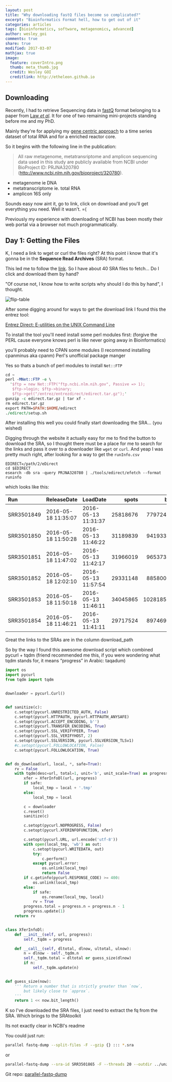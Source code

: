 ```yaml
---
layout: post
title: "Why downloading fastQ files become so complicated?"
excerpt: "Bioinformatics Format hell, how to get out of it"
categories: articles
tags: [bioinformatics, software, metagenomics, advanced]
author: wesley_goi
comments: true
share: true
modified: 2017-03-07
mathjax: true
image:
  feature: coverIntro.png
  thumb: meta_thumb.jpg
  credit: Wesley GOI
  creditlink: http://etheleon.github.io
---
```


## Downloading

Recently, I had to retrieve Sequencing data in [fastQ](https://en.wikipedia.org/wiki/FASTQ_format) format belonging to a paper from [Law _et al_](https://www.nature.com/articles/srep25719). It for one of two remaining mini-projects standing before me and my PhD.

Mainly they're for applying my [gene centric approach]() to a time series dataset of total RNA and for a enriched reactor core.

So it begins with the following line in the publication:

> All raw metagenome, metatransriptome and amplicon sequencing data used in this study are publicly available from NCBI under BioProject ID: PRJNA320780 (http://www.ncbi.nlm.nih.gov/bioproject/320780).

* metagenome ie DNA
* metatranscriptome ie. total RNA
* amplicon 16S only

Sounds easy now aint it, go to link, click on download and you'll get everything you need. Well it wasn't. =(

Previously my experience with downloading of NCBI has been mostly their web portal via a browser not much programmatically.

## Day 1: Getting the Files

K, I need a link to wget or curl the files right? At this point i know that it's gonna be in the __Sequence Read Archives__ (SRA) format.

This led me to follow the [link](https://www.ncbi.nlm.nih.gov/bioproject/320780). So I have about 40 SRA files to fetch... Do I click and download them by hand?

"Of course not, I know how to write scripts why should I do this by hand", I thought.

![flip-table](http://i0.kym-cdn.com/entries/icons/facebook/000/006/725/desk_flip.jpg)

After some digging around for ways to get the download link I found this the entrez tool:

[Entrez Direct: E-utilities on the UNIX Command Line](Edirec://www.ncbi.nlm.nih.gov/books/NBK179288/)

To install the tool you'll need install some perl modules first: (forgive the PERL cause everyone knows perl is like never going away in Bioinformatics)

you'll probably need to CPAN some modules (I recommend installing cpanminus aka cpanm) Perl's unofficial package manger

Yes so thats a bunch of perl modules to install `Net::FTP`

```perl
cd ~
perl -MNet::FTP -e \
  '$ftp = new Net::FTP("ftp.ncbi.nlm.nih.gov", Passive => 1);
   $ftp->login; $ftp->binary;
   $ftp->get("/entrez/entrezdirect/edirect.tar.gz");'
gunzip -c edirect.tar.gz | tar xf -
rm edirect.tar.gz
export PATH=$PATH:$HOME/edirect
./edirect/setup.sh
```

After installing this well you could finally start downloading the SRA... (you wished)

Digging through the website it actually easy for me to find the button to download the SRA, so I thought there must be a place for me to search for the links and pass it over to a downloader like `wget` or `curl`. And yeap I was pretty much right, after looking for a way to get the `runInfo.csv`



```
EDIRECT=/path/2/eDirect
cd $EDIRECT
esearch -db sra -query PRJNA320780 | ./tools/edirect/efetch --format runinfo
```

which looks like this:

|Run        |ReleaseDate         |LoadDate            |    spots|       bases| spots_with_mates| avgLength| size_MB|AssemblyName |download_path                                           |Experiment |LibraryName |LibraryStrategy |LibrarySelection |LibrarySource |LibraryLayout | InsertSize| InsertDev|Platform |Model               |SRAStudy  |BioProject  | Study_Pubmed_id| ProjectID|Sample     |BioSample    |SampleType |  TaxID|ScientificName              |SampleName     |g1k_pop_code |source |g1k_analysis_group |Subject_ID |Sex |Disease |Tumor |Affection_Status |Analyte_Type |Histological_Type |Body_Site |CenterName |Submission |dbgap_study_accession |Consent |RunHash                          |ReadHash                         |
|:----------|:-------------------|:-------------------|--------:|-----------:|----------------:|---------:|-------:|:------------|:-------------------------------------------------------|:----------|:-----------|:---------------|:----------------|:-------------|:-------------|----------:|---------:|:--------|:-------------------|:---------|:-----------|---------------:|---------:|:----------|:------------|:----------|------:|:---------------------------|:--------------|:------------|:------|:------------------|:----------|:---|:-------|:-----|:----------------|:------------|:-----------------|:---------|:----------|:----------|:---------------------|:-------|:--------------------------------|:--------------------------------|
|SRR3501849 |2016-05-18 11:35:07 |2016-05-13 11:31:37 | 25818676|  7797240152|         25818676|       302|    4224|NA           |https://sra-download.ncbi.nlm.nih.gov/srapub/SRR3501849 |SRX1759558 |844         |WGS             |RANDOM           |METAGENOMIC   |PAIRED        |          0|         0|ILLUMINA |Illumina HiSeq 2500 |SRP075031 |PRJNA320780 |               2|    320780|SRS1435427 |SAMN04957382 |simple     | 942017|activated sludge metagenome |UPWRP_SW_d1_r1 |NA           |NA     |NA                 |NA         |NA  |NA      |no    |NA               |NA           |NA                |NA        |NA         |SRA425235  |NA                    |public  |8C81A9CE61F9010A73220794D655E084 |0AE4D27EB24ECF49E094557AD7255216 |
|SRR3501850 |2016-05-18 11:50:28 |2016-05-13 11:46:22 | 31189839|  9419331378|         31189839|       302|    5112|NA           |https://sra-download.ncbi.nlm.nih.gov/srapub/SRR3501850 |SRX1759559 |845         |WGS             |RANDOM           |METAGENOMIC   |PAIRED        |          0|         0|ILLUMINA |Illumina HiSeq 2500 |SRP075031 |PRJNA320780 |               2|    320780|SRS1435428 |SAMN04957383 |simple     | 942017|activated sludge metagenome |UPWRP_SW_d2_r1 |NA           |NA     |NA                 |NA         |NA  |NA      |no    |NA               |NA           |NA                |NA        |NA         |SRA425235  |NA                    |public  |E649F6CDCC80915B98BE85CD437B7EFE |B58C5296FB135FCF2E9BFD8544C33B29 |
|SRR3501851 |2016-05-18 11:47:02 |2016-05-13 11:42:17 | 31966019|  9653737738|         31966019|       302|    5244|NA           |https://sra-download.ncbi.nlm.nih.gov/srapub/SRR3501851 |SRX1759560 |945         |WGS             |RANDOM           |METAGENOMIC   |PAIRED        |          0|         0|ILLUMINA |Illumina HiSeq 2500 |SRP075031 |PRJNA320780 |               2|    320780|SRS1435429 |SAMN04957392 |simple     | 942017|activated sludge metagenome |UPWRP_SW_d1_r2 |NA           |NA     |NA                 |NA         |NA  |NA      |no    |NA               |NA           |NA                |NA        |NA         |SRA425235  |NA                    |public  |81EC07EC8BC6509DBCB00BC4FA7401A9 |9AD8B926EF9D20E3A2FD10582C72B592 |
|SRR3501852 |2016-05-18 12:02:10 |2016-05-13 11:57:54 | 29331148|  8858006696|         29331148|       302|    4854|NA           |https://sra-download.ncbi.nlm.nih.gov/srapub/SRR3501852 |SRX1759561 |946         |WGS             |RANDOM           |METAGENOMIC   |PAIRED        |          0|         0|ILLUMINA |Illumina HiSeq 2500 |SRP075031 |PRJNA320780 |               2|    320780|SRS1435430 |SAMN04957393 |simple     | 942017|activated sludge metagenome |UPWRP_SW_d2_r2 |NA           |NA     |NA                 |NA         |NA  |NA      |no    |NA               |NA           |NA                |NA        |NA         |SRA425235  |NA                    |public  |63B30D9EC717121777A138CECA1F1ACA |35A116CCE17CBA7F425465AA9D7DBB6B |
|SRR3501853 |2016-05-18 11:50:18 |2016-05-13 11:46:11 | 34045865| 10281851230|         34045865|       302|    5630|NA           |https://sra-download.ncbi.nlm.nih.gov/srapub/SRR3501853 |SRX1759562 |947         |WGS             |RANDOM           |METAGENOMIC   |PAIRED        |          0|         0|ILLUMINA |Illumina HiSeq 2500 |SRP075031 |PRJNA320780 |               2|    320780|SRS1435431 |SAMN04957394 |simple     | 942017|activated sludge metagenome |UPWRP_SW_d3_r2 |NA           |NA     |NA                 |NA         |NA  |NA      |no    |NA               |NA           |NA                |NA        |NA         |SRA425235  |NA                    |public  |3AEB6D6C4FE383F80D1E16E588C2D374 |876D1E61221339EF202EAAEC93AD0C5C |
|SRR3501854 |2016-05-18 11:46:21 |2016-05-13 11:41:11 | 29717524|  8974692248|         29717524|       302|    4935|NA           |https://sra-download.ncbi.nlm.nih.gov/srapub/SRR3501854 |SRX1759563 |948         |WGS             |RANDOM           |METAGENOMIC   |PAIRED        |          0|         0|ILLUMINA |Illumina HiSeq 2500 |SRP075031 |PRJNA320780 |               2|    320780|SRS1435432 |SAMN04957395 |simple     | 942017|activated sludge metagenome |UPWRP_SW_d4_r2 |NA           |NA     |NA                 |NA         |NA  |NA      |no    |NA               |NA           |NA                |NA        |NA         |SRA425235  |NA                    |public  |D467387C3A275485CC8EA2025E6044ED |9EB031A8BDAD3C2135E92CF3DBB29169 |


Great the links to the SRAs are in the column download_path

So by the way I found this awesome download script which combined pycurl + tqdm (friend recommended me this, if you were wondering what tqdm stands for, it means “progress” in Arabic: taqadum)

```python
import os
import pycurl
from tqdm import tqdm


downloader = pycurl.Curl()


def sanitize(c):
    c.setopt(pycurl.UNRESTRICTED_AUTH, False)
    c.setopt(pycurl.HTTPAUTH, pycurl.HTTPAUTH_ANYSAFE)
    c.setopt(pycurl.ACCEPT_ENCODING, b'')
    c.setopt(pycurl.TRANSFER_ENCODING, True)
    c.setopt(pycurl.SSL_VERIFYPEER, True)
    c.setopt(pycurl.SSL_VERIFYHOST, 2)
    c.setopt(pycurl.SSLVERSION, pycurl.SSLVERSION_TLSv1)
    #c.setopt(pycurl.FOLLOWLOCATION, False)
    c.setopt(pycurl.FOLLOWLOCATION, True)


def do_download(url, local, *, safe=True):
    rv = False
    with tqdm(desc=url, total=1, unit='b', unit_scale=True) as progress:
        xfer = XferInfoDl(url, progress)
        if safe:
            local_tmp = local + '.tmp'
        else:
            local_tmp = local

        c = downloader
        c.reset()
        sanitize(c)

        c.setopt(pycurl.NOPROGRESS, False)
        c.setopt(pycurl.XFERINFOFUNCTION, xfer)

        c.setopt(pycurl.URL, url.encode('utf-8'))
        with open(local_tmp, 'wb') as out:
            c.setopt(pycurl.WRITEDATA, out)
            try:
                c.perform()
            except pycurl.error:
                os.unlink(local_tmp)
                return False
        if c.getinfo(pycurl.RESPONSE_CODE) >= 400:
            os.unlink(local_tmp)
        else:
            if safe:
                os.rename(local_tmp, local)
            rv = True
        progress.total = progress.n = progress.n - 1
        progress.update(1)
    return rv


class XferInfoDl:
    def __init__(self, url, progress):
        self._tqdm = progress

    def __call__(self, dltotal, dlnow, ultotal, ulnow):
        n = dlnow - self._tqdm.n
        self._tqdm.total = dltotal or guess_size(dlnow)
        if n:
            self._tqdm.update(n)


def guess_size(now):
    ''' Return a number that is strictly greater than `now`,
        but likely close to `approx`.
    '''
    return 1 << now.bit_length()
```

K so I've downloaded the SRA files, I just need to extract the fq from the SRA.
Which brings to the SRAtoolkit

Its not exactly clear in NCBI's readme

You could just run:

```bash
parallel fastq-dump --split-files -F --gzip {} ::: *.sra
```

or

```bash
parallel-fastq-dump --sra-id SRR3501865 -F --threads 20 --outdir ../unzipped --split-files --gzip --tmpdir /scratch/uesu/
```

Git repo: [parallel-fastq-dump](https://github.com/rvalieris/parallel-fastq-dump)
